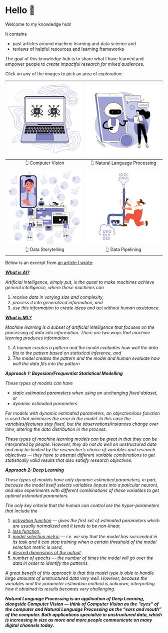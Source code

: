 # Hello 👋

Welcome to my knowledge hub!

It contains
* past articles around machine learning and data science and
* reviews of helpful resources and learning frameworks

The goal of this knowledge hub is to share what I have learned and
empower people to *create impactful research for mixed audiences*.

Click on any of the images to pick an area of exploration:

|   [![Computer Vision](./images/computer-vision.svg)](cv)   | [![Natural Language Processing](./images/NLP-chatbot.svg)](nlp) |
|:----------------------------------------------------------:|:---------------------------------------------------------------:|
|                     👆 Computer Vision                     |                 👆 Natural Language Processing                  |
| [![Data Storytelling](./images/data-storytelling.svg)](ds) |     [![Data Pipelining](./images/data-pipelining.svg)](dp)      |
|                    👆 Data Storytelling                    |                       👆 Data Pipelining                        |


Below is an excerpt from [an article I wrote](https://medium.com/@ceethinwa/delivering-success-in-natural-language-processing-projects-part-one-40c4775cf6a9):

<u>_**What is AI?**_</u>

*Artificial Intelligence, simply put, is the quest to make machines achieve general intelligence, where these machines can*
1. *receive data in varying size and complexity,*
2. *process it into generalized information, and*
3. *use this information to create ideas and act without human assistance.*

<u>_**What is ML?**_</u>

*Machine learning is a subset of artificial intelligence that focuses on the processing of data into information.*
*There are two ways that machine learning produces information:*
1. *A human creates a pattern and the model evaluates how well the data fits to the pattern based on statistical inference, and*
2. *The model creates the pattern and the model and human evaluate how well the data fits into the pattern*

_**Approach 1: Bayesian/Frequentist Statistical Modelling**_

*These types of models can have*
* *static estimated parameters when using an unchanging fixed dataset, or*
* *dynamic estimated parameters.*

*For models with dynamic estimated parameters, an objective/loss function is used that minimizes the error in the model. In this case the variables/features stay fixed, but the observations/instances change over time, altering the data distribution in the process.*

*These types of machine learning models can be great in that they can be interpreted by people. However, they do not do well on unstructured data and may be limited by the researcher’s choice of variables and research objectives — they have to attempt different variable combinations to get statistically valid results that also satisfy research objectives.*

_**Approach 2: Deep Learning**_

*These types of models have only dynamic estimated parameters, in part, because the model itself selects variables (inputs into a paticular neuron), and also experiments with different combinations of these variables to get optimal estimated parameters.*

*The only key criteria that the human can control are the hyper-parameters that include the*
1. <u>*activation function*</u> — *gives the first set of estimated parameters which are usually normalized and it tends to be non-linear,*
2. <u>*loss function,*</u>
3. <u>*model selection metric*</u> — *i.e. we say that the model has succeeded in its task and it can stop training when a certain threshold of the model selection metric is used,*
4. <u>*desired dimensions of the output*</u>
5. <u>*number of epochs*</u> — *the number of times the model will go over the data in order to identify the patterns.*

*A great benefit of this approach is that this model type is able to handle large amounts of unstructured data very well. However, because the variables and the parameter estimation method is unknown, interpreting how it obtained its results becomes very challenging.*

_**Natural Language Processing is an application of Deep Learning, alongside Computer Vision — think of Computer Vision as the “eyes” of the computer and Natural Language Processing as the “ears and mouth” of the computer. Both applications specialize in unstructured data, which is increasing in size as more and more people communicate on many digital channels today.**_

